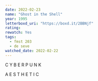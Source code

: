 ```yaml
---
date: 2022-02-23
name: "Ghost in the Shell"
year: 1995
letterboxd_uri: "https://boxd.it/2BBNjf"
rating: 
rewatch: Yes
tags:
  - fmst 203
  - de seve
watched_date: 2022-02-22
---
```


C Y B E R P U N K 

A E S T H E T I C
